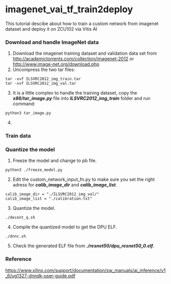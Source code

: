 # imagenet_vai_tf_train2deploy<br />
This tutorial descibe about how to train a custom network from imagenet dataset and deploy it on ZCU102 via Vitis AI<br />

### Download and handle ImageNet data<br />
1. Download the imagenet training dataset and validation data set from http://academictorrents.com/collection/imagenet-2012 or http://www.image-net.org/download.php
2. Uncompress the two tar files:
```
tar -xvf ILSVRC2012_img_train.tar
tar -xvf ILSVRC2012_img_val.tar
```
3. It is a little complex to handle the training dataset, copy the ***x86/tar_image.py*** file into ***ILSVRC2012_img_train*** folder and run command:
```
python3 tar_image.py
```
4. 

###  Train data<br />


### Quantize the model<br />

1. Freeze the model and change to pb file.<br />
```
python3 ./freeze_model.py
```
2. Edit the custom_network_input_fn.py to make sure you set the right adress for ***calib_image_dir*** and ***calib_image_list***.<br />
```
calib_image_dir = "./ILSVRC2012_img_val/"
calib_image_list = "./calibration.txt"
```

3. Quantize the model.<br />
```
./decent_q.sh
```
4. Compile the quantized model to get the DPU ELF.<br />
```
./dnnc.sh
```
5. Check the generated ELF file from ***./resnet50/dpu_resnet50_0.elf***.<br />



















### Reference
https://www.xilinx.com/support/documentation/sw_manuals/ai_inference/v1_6/ug1327-dnndk-user-guide.pdf

